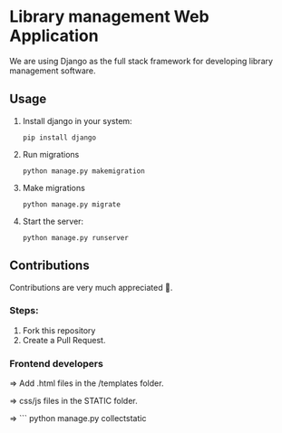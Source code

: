 # Library management Web Application
We are using Django as the full stack framework for developing library management software.

## Usage
  1. Install django in your system:
     ```
     pip install django
     ```
  
  2. Run migrations
     ```
     python manage.py makemigration
     ```
  3. Make migrations
     ```
     python manage.py migrate
     ```
4. Start the server:
     ```
     python manage.py runserver
     ```

## Contributions
Contributions are very much appreciated 🙌.
### Steps:
1. Fork this repository
2. Create a Pull Request.

### Frontend developers
=> Add .html files in the /templates folder.

=> css/js files in the STATIC folder.

=> ```
   python manage.py collectstatic
   ```
